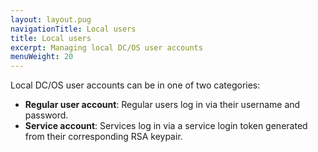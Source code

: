 ```yaml
---
layout: layout.pug
navigationTitle: Local users
title: Local users
excerpt: Managing local DC/OS user accounts
menuWeight: 20
---
```


<!-- The source repository for this topic is https://github.com/dcos/dcos-docs-site -->

Local DC/OS user accounts can be in one of two categories:

* **Regular user account**: Regular users log in via their username and password.
* **Service account**: Services log in via a service login token generated from their corresponding RSA keypair.
